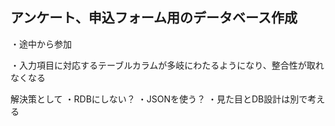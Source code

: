 ## アンケート、申込フォーム用のデータベース作成

・途中から参加

・入力項目に対応するテーブルカラムが多岐にわたるようになり、整合性が取れなくなる

解決策として
・RDBにしない？
・JSONを使う？
・見た目とDB設計は別で考える

